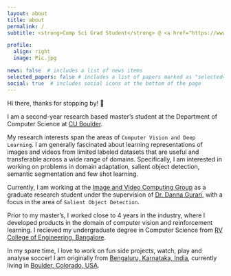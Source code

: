 ```yaml
---
layout: about
title: about
permalink: /
subtitle: <strong>Comp Sci Grad Student</strong> @ <a href="https://www.colorado.edu/cs/">University of Colorado Boulder</a> <br> <strong>Previously:</strong> Sr. Data Scientist @ <a href="https://www.makemytrip.com/">MakeMyTrip.com</a> · Data Scientist @ <a href="https://www.ge.com/">General Electric Digital</a>

profile:
  align: right
  image: Pic.jpg

news: false  # includes a list of news items
selected_papers: false # includes a list of papers marked as "selected={true}"
social: true  # includes social icons at the bottom of the page
---
```


Hi there, thanks for stopping by! 👋

I am a second-year research based master’s student at the Department of Computer Science at <a href="https://www.colorado.edu/cs/">CU Boulder</a>.

My research interests span the areas of `Computer Vision and Deep Learning`. I am generally fascinated about learning representations of images and videos from limited labeled datasets that are useful and transferable across a wide range of domains. Specifically, I am interested in working on problems in domain adaptation, salient object detection, semantic segmentation and few shot learning. 

Currently, I am working at the <a href="https://home.cs.colorado.edu/~DrG/IVC_Group.html">Image and Video Computing Group</a> as a graduate research student under the supervision of <a href="https://home.cs.colorado.edu/~DrG/AboutMe.html">Dr. Danna Gurari</a>, with a focus in the area of `Salient Object Detection`.

Prior to my master’s, I worked close to 4 years in the industry, where I developed products in the domain of computer vision and reinforcement learning. I recieved my undergraduate degree in Computer Science from <a href="https://www.rvce.edu.in/">RV College of Engineering, Bangalore</a>.

In my spare time, I love to work on fun side projects, watch, play and analyse soccer! I am originally from <a href="https://www.britannica.com/place/Bangalore-India">Bengaluru, Karnataka, India</a>, currently living in <a href="https://bouldercolorado.gov/">Boulder, Colorado, USA</a>.

<script type='text/javascript' id='clustrmaps' src='//cdn.clustrmaps.com/map_v2.js?cl=0e1633&w=250&t=n&d=nyNO6NilZLlUiLF9C7O-WsmaDjxge2Dw_q4p99sQBmY&co=0b4975&cmo=3acc3a&cmn=ff5353&ct=cdd4d9'></script>